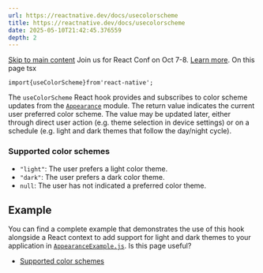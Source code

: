 ```yaml
---
url: https://reactnative.dev/docs/usecolorscheme
title: https://reactnative.dev/docs/usecolorscheme
date: 2025-05-10T21:42:45.376559
depth: 2
---
```


[Skip to main content](https://reactnative.dev/docs/usecolorscheme#__docusaurus_skipToContent_fallback)
Join us for React Conf on Oct 7-8. [Learn more](https://conf.react.dev).
On this page
tsx
```
import{useColorScheme}from'react-native';
```

The `useColorScheme` React hook provides and subscribes to color scheme updates from the [`Appearance`](https://reactnative.dev/docs/appearance) module. The return value indicates the current user preferred color scheme. The value may be updated later, either through direct user action (e.g. theme selection in device settings) or on a schedule (e.g. light and dark themes that follow the day/night cycle).
### Supported color schemes[​](https://reactnative.dev/docs/usecolorscheme#supported-color-schemes "Direct link to Supported color schemes")
  * `"light"`: The user prefers a light color theme.
  * `"dark"`: The user prefers a dark color theme.
  * `null`: The user has not indicated a preferred color theme.


## Example[​](https://reactnative.dev/docs/usecolorscheme#example "Direct link to Example")
You can find a complete example that demonstrates the use of this hook alongside a React context to add support for light and dark themes to your application in [`AppearanceExample.js`](https://github.com/facebook/react-native/blob/main/packages/rn-tester/js/examples/Appearance/AppearanceExample.js).
Is this page useful?
  * [Supported color schemes](https://reactnative.dev/docs/usecolorscheme#supported-color-schemes)



